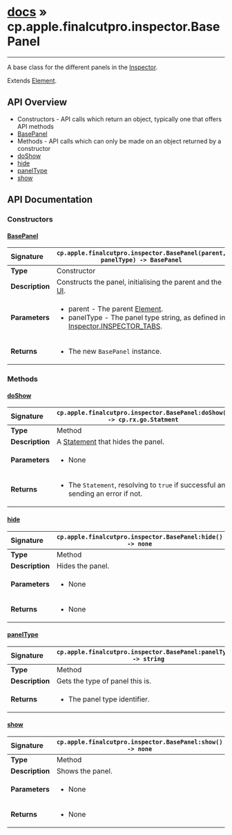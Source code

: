 # [docs](index.md) » cp.apple.finalcutpro.inspector.BasePanel
---

A base class for the different panels in the [Inspector](cp.apple.finalcutpro.inspector.Inspector.md).

Extends [Element](cp.ui.Element.md).

## API Overview
* Constructors - API calls which return an object, typically one that offers API methods
 * [BasePanel](#basepanel)
* Methods - API calls which can only be made on an object returned by a constructor
 * [doShow](#doshow)
 * [hide](#hide)
 * [panelType](#paneltype)
 * [show](#show)

## API Documentation

### Constructors

#### [BasePanel](#basepanel)
| <span style="float: left;">**Signature**</span> | <span style="float: left;">`cp.apple.finalcutpro.inspector.BasePanel(parent, panelType) -> BasePanel` </span>                                                          |
| -----------------------------------------------------|---------------------------------------------------------------------------------------------------------|
| **Type**                                             | Constructor |
| **Description**                                      | Constructs the panel, initialising the parent and the [UI](cp.ui.Element.md#UI). |
| **Parameters**                                       | <ul><li>parent        - The parent <a href="cp.ui.Element.md">Element</a>.</li><li>panelType     - The panel type string, as defined in <a href="cp.apple.finalcutpro.inspector.Inspector.md#INSPECTOR_TABS">Inspector.INSPECTOR_TABS</a>.</li></ul> |
| **Returns**                                          | <ul><li>The new <code>BasePanel</code> instance.</li></ul> |

### Methods

#### [doShow](#doshow)
| <span style="float: left;">**Signature**</span> | <span style="float: left;">`cp.apple.finalcutpro.inspector.BasePanel:doShow() -> cp.rx.go.Statment` </span>                                                          |
| -----------------------------------------------------|---------------------------------------------------------------------------------------------------------|
| **Type**                                             | Method |
| **Description**                                      | A [Statement](cp.rx.go.Statement.md) that hides the panel. |
| **Parameters**                                       | <ul><li>None</li></ul> |
| **Returns**                                          | <ul><li>The <code>Statement</code>, resolving to <code>true</code> if successful and sending an error if not.</li></ul> |

#### [hide](#hide)
| <span style="float: left;">**Signature**</span> | <span style="float: left;">`cp.apple.finalcutpro.inspector.BasePanel:hide() -> none` </span>                                                          |
| -----------------------------------------------------|---------------------------------------------------------------------------------------------------------|
| **Type**                                             | Method |
| **Description**                                      | Hides the panel. |
| **Parameters**                                       | <ul><li>None</li></ul> |
| **Returns**                                          | <ul><li>None</li></ul> |

#### [panelType](#paneltype)
| <span style="float: left;">**Signature**</span> | <span style="float: left;">`cp.apple.finalcutpro.inspector.BasePanel:panelType() -> string` </span>                                                          |
| -----------------------------------------------------|---------------------------------------------------------------------------------------------------------|
| **Type**                                             | Method |
| **Description**                                      | Gets the type of panel this is. |
| **Returns**                                          | <ul><li>The panel type identifier.</li></ul> |

#### [show](#show)
| <span style="float: left;">**Signature**</span> | <span style="float: left;">`cp.apple.finalcutpro.inspector.BasePanel:show() -> none` </span>                                                          |
| -----------------------------------------------------|---------------------------------------------------------------------------------------------------------|
| **Type**                                             | Method |
| **Description**                                      | Shows the panel. |
| **Parameters**                                       | <ul><li>None</li></ul> |
| **Returns**                                          | <ul><li>None</li></ul> |

